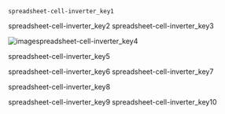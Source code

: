 ```ngMeta
spreadsheet-cell-inverter_key1
```

spreadsheet-cell-inverter_key2
spreadsheet-cell-inverter_key3


![image](assets/79.jpg)spreadsheet-cell-inverter_key4


spreadsheet-cell-inverter_key5


spreadsheet-cell-inverter_key6
spreadsheet-cell-inverter_key7


spreadsheet-cell-inverter_key8


spreadsheet-cell-inverter_key9
spreadsheet-cell-inverter_key10
